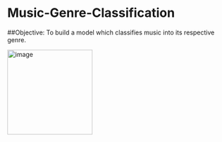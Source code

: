 # Music-Genre-Classification

##Objective: To build a model which classifies music into its respective genre.

<img width="193" alt="image" src="https://user-images.githubusercontent.com/97143576/191598021-747524c7-3cfb-4851-8682-d4452755dfa6.png">
